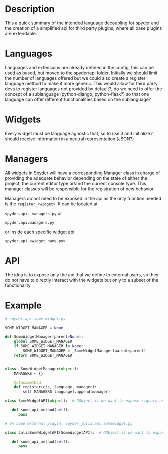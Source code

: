# Description

This a quick summary of the intended language decoupling for spyder and the creation of a simplified api for third party plugins, where all base plugins are extendable.

# Languages
Languages and extensions are already defined in the config, this can be used as based, but moved to the spyder/api folder. Initially we should limit the number of languages offered but we could also create a register language method to make it more generic. This would allow for third party devs to register languages not provided by default?, do we need to offer the concept of a sublanguage (python-django, python-flask?) so that one language can offer different functionalities based on the sublanguage?

# Widgets
Every widget must be language agnostic that, so to use it and initialize it should receive information in a neutral representation (JSON?)

# Managers
All widgets in Spyder will have a corresponding Manager class in charge of providing the adequate behavior depending on the state of either the project, the current editor type or/and the current console type. This manager classes will be responsible for the registration of new behavior.

Managers do not need to be exposed in the api as the only function needed is the `register_<widget>`.
It can be located at

`spyder.api._managers.py`
or

`spyder.api.managers.py`

or inside each specific widget api

`spyder.api.<widget_name.py>`

# API

The idea is to expose only the api that we define to external users, so they do not have to directly interact with the widgets but only to a subset of the functionality.

# Example


```python
# spyder.api.some_widget.py

SOME_WIDGET_MANAGER = None

def SomeWidgetManager(parent=None):
    global SOME_WIDGET_MANAGER
    if SOME_WIDGET_MANAGER is None:
        SOME_WIDGET_MANAGER = _SomeWidgetManager(parent=parent)
    return SOME_WIDGET_MANAGER 


class _SomeWidgetManager(object):
    MANAGERS = {}

    @classmethod 
    def register(cls, language, manager):
        self.MANAGERS[language].append(manager)

class SomeWidgetAPI(object):  # QObject if we want to expose signals as well

   def some_api_method(self):
      pass

# On some external plugin, spyder_julia.api.somewidget.py

class JuliaSomeWidgetAPI(SomeWidgetAPI):  # QObject if we want to expose signals as well

   def some_api_method(self):
      pass


```
